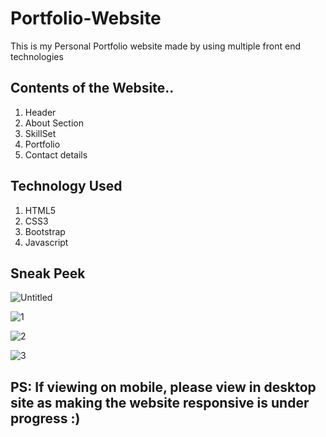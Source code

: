 # Portfolio-Website
This is my Personal Portfolio website made by using multiple front end technologies

## Contents of the Website..
1) Header
2) About Section
3) SkillSet
4) Portfolio
5) Contact details

## Technology Used
1) HTML5
2) CSS3
3) Bootstrap
4) Javascript

## Sneak Peek

![Untitled](https://github.com/Omrai629/Portfolio-Website/assets/105283886/dae94a0c-a272-4f4b-b9b5-c34060f09886)

![1](https://github.com/Omrai629/Portfolio-Website/assets/105283886/9b47d7fb-eb2d-449f-8ad9-1545b538146d)

![2](https://github.com/Omrai629/Portfolio-Website/assets/105283886/70705231-d629-450e-9d0f-795057d51daa)

![3](https://github.com/Omrai629/Portfolio-Website/assets/105283886/16d4f37f-a7dd-4591-8db2-126252747763)

## PS: If viewing on mobile, please view in desktop site as making the website responsive is under progress :)

